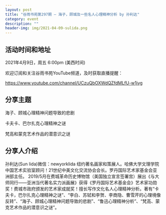 ```yaml
---
layout: post
title: "谷雨书苑第297期 — 海子，顾城及一些名人心理精神分析 by 孙利达"
category: event
description: ""
header-img: img/2021-04-09-sulida.png
---
```



## 活动时间和地址
2021年4月9日，周五 6:00pm (美西时间)

欢迎订阅和关注谷雨书苑YouTube频道，及时获取直播提醒：

https://www.youtube.com/channel/UCzuQbOXWdQZfdMLfU-w1jvg

## 分享主题

海子、顾城心理精神问题导致的悲剧

卡夫卡、巴尔扎克心理精神之谜

梵高和蒙克艺术作品的潜意识之谜

## 分享人介绍
孙利达(Sun lida)微信：newyorklida 纽约著名画家和策展人。哈佛大学文理学院中国艺术实验室顾问！21世纪中美文化交流协会会长。罗丹国际艺术家基金会亚洲部主任。 2019/5月在费城革命历史博物馆（美国独立宣言签署宫）展出《与大师同行——亚洲当代著名实力派画展》获得《罗丹国际艺术基金会》艺术家功勋奖！费城市政府颁发的艺术家成就奖！擅长写作文化名人心理精神分析。著有“卡夫卡，巴尔扎克心理精神之谜”、“李白、苏轼和李贺、李商隐、曹雪芹的心理境像反转”、“海子、顾城心理精神问题导致的悲剧”、“鲁迅心理精神分析”、“梵高、蒙克艺术作品的潜意识之谜”。 



